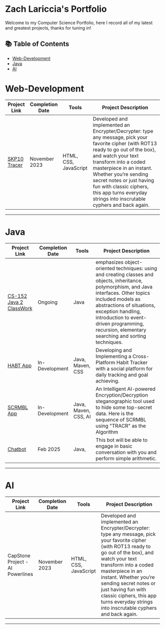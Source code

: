 # Zach Lariccia's Portfolio

Welcome to my Computer Science Portfolio, here I record all of my latest and greatest projects, thanks for tuning in! 

## 📚 Table of Contents
- [Web-Development](#Web-Development)
- [Java](#Java)
- [AI](#AI)

# Web-Development

| Project Link | Completion Date | Tools | Project Description | 
|---|---|---|---|
| [SKP10 Tracer](https://github.com/zachsarc/SKP10-group-project) | November 2023 | HTML, CSS, JavaScript | Developed and implemented an Encrypter/Decrypter: type any message, pick your favorite cipher (with ROT13 ready to go out of the box), and watch your text transform into a coded masterpiece in an instant. Whether you’re sending secret notes or just having fun with classic ciphers, this app turns everyday strings into inscrutable cyphers and back again. |

***

# Java

| Project Link | Completion Date | Tools | Project Description | 
|---|---|---|---|
| [CS-152 Java 2 ClassWork](https://github.com/zachsarc/CS-152_Java2) | Ongoing | Java | emphasizes object-oriented techniques: using and creating classes and objects, inheritance, polymorphism, and Java interfaces. Other topics included models as abstractions of situations, exception handling, introduction to event-driven programming, recursion, elementary searching and sorting techniques. |
| [HABT App](https://github.com/zachsarc/HABTApp) | In-Development | Java, Maven, CSS | Developing and Implementing a Cross-Platform Habit Tracker with a social platform for daily tracking and goal achieving. |
| [SCRMBL App](https://github.com/zachsarc/scrmbl) | In-Development | Java, Maven, CSS, AI | An Intelligent AI-powered Encryption/Decryption steganographic tool used to hide some top-secret data. Here is the sequence of SCRMBL using "TRACR" as the Algorithm |
| [Chatbot](https://github.com/zachsarc/Zachs-Chat-Bot-with-Java) | Feb 2025 | Java, | This bot will be able to engage in basic conversation with you and perform simple arithmetic. |

***

# AI

| Project Link | Completion Date | Tools | Project Description | 
|---|---|---|---|
| CapStone Project - AI Powerlines | November 2023 | HTML, CSS, JavaScript | Developed and implemented an Encrypter/Decrypter: type any message, pick your favorite cipher (with ROT13 ready to go out of the box), and watch your text transform into a coded masterpiece in an instant. Whether you’re sending secret notes or just having fun with classic ciphers, this app turns everyday strings into inscrutable cyphers and back again. |

***

